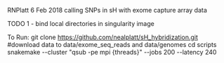 RNPlatt
6 Feb 2018
calling SNPs in sH with exome capture array data


TODO
1 - bind local directories in singularity image



To Run:
git clone https://github.com/nealplatt/sH_hybridization.git
#download data to data/exome_seq_reads and data/genomes
cd scripts
snakemake --cluster "qsub -pe mpi {threads}" --jobs 200 --latency 240
